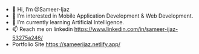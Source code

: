 - 👋 Hi, I’m @Sameer-Ijaz
- 👀 I’m interested in Mobile Application Development & Web Development.
- 🌱 I’m currently learning Artificial Intelligence.
- 📫 Reach me on linkedin https://www.linkedin.com/in/sameer-ijaz-53275a246/
- Portfolio Site https://sameerijaz.netlify.app/

<!---
Sameer-Ijaz/Sameer-Ijaz is a ✨ special ✨ repository because its `README.md` (this file) appears on your GitHub profile.
You can click the Preview link to take a look at your changes.
--->
